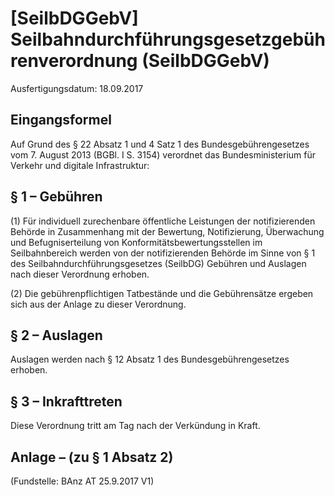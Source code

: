 # [SeilbDGGebV] Seilbahndurchführungsgesetzgebührenverordnung  (SeilbDGGebV)

Ausfertigungsdatum: 18.09.2017

 

## Eingangsformel

Auf Grund des § 22 Absatz 1 und 4 Satz 1 des Bundesgebührengesetzes vom 7. August 2013 (BGBl. I S. 3154) verordnet das Bundesministerium für Verkehr und digitale Infrastruktur:


## § 1 – Gebühren

(1) Für individuell zurechenbare öffentliche Leistungen der notifizierenden Behörde in Zusammenhang mit der Bewertung, Notifizierung, Überwachung und Befugniserteilung von Konformitätsbewertungsstellen im Seilbahnbereich werden von der notifizierenden Behörde im Sinne von § 1 des Seilbahndurchführungsgesetzes (SeilbDG) Gebühren und Auslagen nach dieser Verordnung erhoben.

(2) Die gebührenpflichtigen Tatbestände und die Gebührensätze ergeben sich aus der Anlage zu dieser Verordnung.


## § 2 – Auslagen

Auslagen werden nach § 12 Absatz 1 des Bundesgebührengesetzes erhoben.


## § 3 – Inkrafttreten

Diese Verordnung tritt am Tag nach der Verkündung in Kraft.


## Anlage – (zu § 1 Absatz 2)

(Fundstelle: BAnz AT 25.9.2017 V1)
